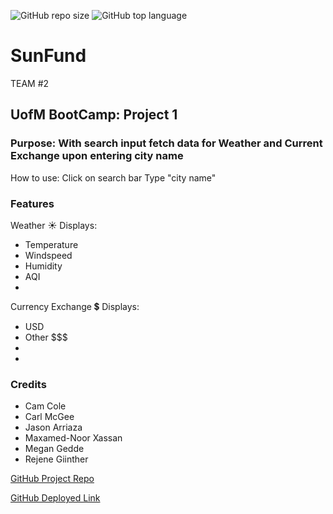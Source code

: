 ![GitHub repo size](https://img.shields.io/github/repo-size/CarlJMcGee/Project1-travel-app)
![GitHub top language](https://img.shields.io/github/languages/top/CarlJMcGee/Project1-travel-app)


# SunFund
TEAM #2 
 
## UofM BootCamp: Project 1

### Purpose: With search input fetch data for Weather and Current Exchange upon entering city name

How to use:
Click on search bar
Type  "city name" 

### Features
Weather ☀️ Displays:
 - Temperature 
 - Windspeed
 - Humidity
 - AQI
 - 


Currency Exchange 💲  Displays:
 - USD 
 - Other $$$
 - 
 - 


### Credits
- Cam Cole
- Carl McGee
- Jason Arriaza
- Maxamed-Noor Xassan
- Megan Gedde
- Rejene Giinther


[GitHub Project Repo](https://github.com/CarlJMcGee/Project1-travel-app)


[GitHub Deployed Link](https://carljmcgee.github.io/Project1-travel-app/)

